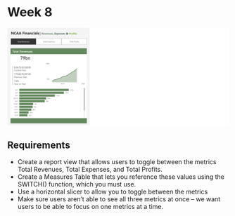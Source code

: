 # Week 8

![logo](./Week8.png)

## Requirements

- Create a report view that allows users to toggle between the metrics Total Revenues, Total Expenses, and Total Profits. 
- Create a Measures Table that lets you reference these values using the SWITCH() function, which you must use. 
- Use a horizontal slicer to allow you to toggle between the metrics
- Make sure users aren’t able to see all three metrics at once – we want users to be able to focus on one metrics at a time. 
